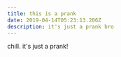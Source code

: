 ```yaml
---
title: this is a prank
date: 2019-04-14T05:23:13.206Z
description: it's just a prank bro
---
```

chill. it's just a prank!
